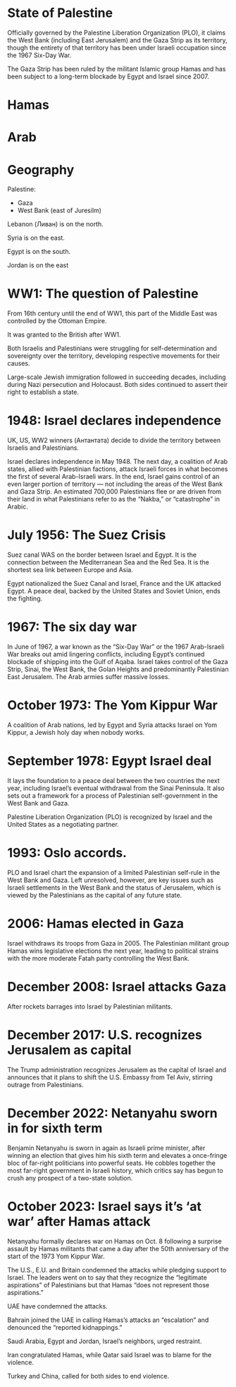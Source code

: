 

# State of Palestine
Officially governed by the Palestine Liberation Organization (PLO), it claims the West Bank (including East Jerusalem) and the Gaza Strip as its territory, though the entirety of that territory has been under Israeli occupation since the 1967 Six-Day War.

The Gaza Strip has been ruled by the militant Islamic group Hamas and has been subject to a long-term blockade by Egypt and Israel since 2007.

# Hamas

# Arab

# Geography

Palestine:
- Gaza
- West Bank (east of Juresilm)

Lebanon (Ливан) is on the north.

Syria is on the east.

Egypt is on the south.

Jordan is on the east

# WW1: The question of Palestine

From 16th century until the end of WW1, this part of the Middle East was controlled by the Ottoman Empire.

It was granted to the British after WW1.

Both Israelis and Palestinians were struggling for self-determination and sovereignty over the territory, developing respective movements for their causes.

Large-scale Jewish immigration followed in succeeding decades, including during Nazi persecution and Holocaust. Both sides continued to assert their right to establish a state.


# 1948: Israel declares independence

UK, US, WW2 winners (Антантата) decide to divide the territory between Israelis and Palestinians.

Israel declares independence in May 1948. The next day, a coalition of Arab states, allied with Palestinian factions, attack Israeli forces in what becomes the first of several Arab-Israeli wars. In the end, Israel gains control of an even larger portion of territory — not including the areas of the West Bank and Gaza Strip. An estimated 700,000 Palestinians flee or are driven from their land in what Palestinians refer to as the “Nakba,” or “catastrophe” in Arabic.

# July 1956: The Suez Crisis

Suez canal WAS on the border between Israel and Egypt. It is the connection between the Mediterranean Sea and the Red Sea. It is the shortest sea link between Europe and Asia.

Egypt nationalized the Suez Canal and Israel, France and the UK attacked Egypt. A peace deal, backed by the United States and Soviet Union, ends the fighting.


# 1967: The six day war 

In June of 1967, a war known as the “Six-Day War” or the 1967 Arab-Israeli War breaks out amid lingering conflicts, including Egypt’s continued blockade of shipping into the Gulf of Aqaba. Israel takes control of the Gaza Strip, Sinai, the West Bank, the Golan Heights and predominantly Palestinian East Jerusalem. The Arab armies suffer massive losses.

# October 1973: The Yom Kippur War


A coalition of Arab nations, led by Egypt and Syria attacks Israel on Yom Kippur, a Jewish holy day when nobody works.


# September 1978: Egypt Israel deal

It lays the foundation to a peace deal between the two countries the next year, including Israel’s eventual withdrawal from the Sinai Peninsula. It also sets out a framework for a process of Palestinian self-government in the West Bank and Gaza. 

Palestine Liberation Organization (PLO) is recognized by Israel and the United States as a negotiating partner.

# 1993: Oslo accords.

PLO and Israel chart the expansion of a limited Palestinian self-rule in the West Bank and Gaza. Left unresolved, however, are key issues such as Israeli settlements in the West Bank and the status of Jerusalem, which is viewed by the Palestinians as the capital of any future state.



# 2006: Hamas elected in Gaza

Israel withdraws its troops from Gaza in 2005. The Palestinian militant group Hamas wins legislative elections the next year, leading to political strains with the more moderate Fatah party controlling the West Bank.


# December 2008: Israel attacks Gaza

After rockets barrages into Israel by Palestinian militants.



# December 2017: U.S. recognizes Jerusalem as capital

The Trump administration recognizes Jerusalem as the capital of Israel and announces that it plans to shift the U.S. Embassy from Tel Aviv, stirring outrage from Palestinians.


# December 2022: Netanyahu sworn in for sixth term

Benjamin Netanyahu is sworn in again as Israeli prime minister, after winning an election that gives him his sixth term and elevates a once-fringe bloc of far-right politicians into powerful seats. He cobbles together the most far-right government in Israeli history, which critics say has begun to crush any prospect of a two-state solution.

# October 2023: Israel says it’s ‘at war’ after Hamas attack

Netanyahu formally declares war on Hamas on Oct. 8 following a surprise assault by Hamas militants that came a day after the 50th anniversary of the start of the 1973 Yom Kippur War.

The U.S., E.U. and Britain condemned the attacks while pledging support to Israel. The leaders went on to say that they recognize the “legitimate aspirations” of Palestinians but that Hamas “does not represent those aspirations.”

UAE have condemned the attacks. 

Bahrain joined the UAE in calling Hamas’s attacks an “escalation” and denounced the “reported kidnappings.”

Saudi Arabia, Egypt and Jordan, Israel’s neighbors, urged restraint.

Iran congratulated Hamas, while Qatar said Israel was to blame for the violence.

Turkey and China, called for both sides to end violence.
